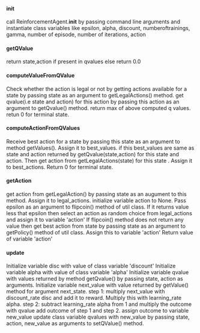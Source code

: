 #### __init__

call ReinforcementAgent.__init__ by passing command line arguments and instantiate class variables like epsilon, alpha, discount, numberoftrainings, gamma, number of episode, number of iterations, action

#### getQValue

return state,action if present in qvalues else return 0.0

#### computeValueFromQValue

Check whether the action is legal or not by getting actions available for a state by passing state as an argument to getLegalActions() method. 
get qvalue(i.e state and action)  for this action by passing this action as an argument to getQvalue() method.
return max of above computed q values.
retun 0 for terminal state.

#### computeActionFromQValues

Receive best action for a state by passing this state as an argument to method getValues(). 
Assign it to best_values.
if this best_values are same as state and action returned by getQvalue(state,action) for this state and action.  Then get action from getLegalActions(state) for this state . Assign it to best_actions. 
Return 0 for terminal state.

#### getAction

get action from getLegalAction() by passing state as an augument to this method.
Assign it to legal_actions.
initialize variable action to None.
Pass epsilon as an argument to flipcoin() method of util class. If it returns value less that epsilon then select an action as random choice from legal_actions and assign it to variable 'action'
If flipcoin() method does not return any value then get best action from state by passing state as an argument to getPolicy() method of util class.
Assign this to variable 'action'
Return value of variable 'action' 

#### update

Initialize variable disc with value of class variable 'discount'
Initialize variable alpha with value of class variable 'alpha'
Initialize variable qvalue with values returned by method getQvalue() by passing state, action as arguments.
Initialize variable next_value with value returned by getValue() method for argument next_state.
step 1: multiply next_value with discount_rate disc and add it to reward. Multiply this with learning_rate alpha.
step 2: subtract learning_rate alpha from 1 and multiply the outcome with qvalue
add outcome of step 1 and step 2. assign outcome to variable new_value
update class variable qvalues with new_value by passing state, action, new_value as arguments to setQValue() method.